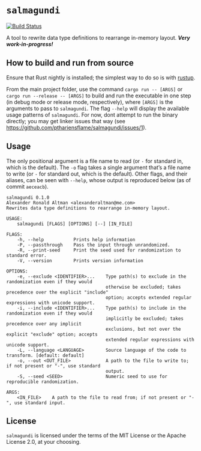 # `salmagundi`
[![Build Status](https://travis-ci.com/pthariensflame/salmagundi.svg?branch=master)](https://travis-ci.com/pthariensflame/salmagundi)

A tool to rewrite data type definitions to rearrange in-memory layout.
***Very work-in-progress!***

## How to build and run from source

Ensure that Rust nightly is installed; the simplest way to do so is
with [rustup](https://rustup.rs).

From the main project folder, use the command `cargo run -- [ARGS]` or `cargo run --release -- [ARGS]` to
build and run the executable in one step (in debug mode or release mode, respectively), where `[ARGS]` is the
arguments to pass to `salmagundi`.  The flag `--help` will display the
available usage patterns of `salmagundi`.  For now, dont attempt to run the binary directly; you may get linker issues that way (see https://github.com/pthariensflame/salmagundi/issues/1).

## Usage

The only positional argument is a file name to read (or `-` for standard in, which is the default). The `-o` flag takes a single argument that’s a file name to write (or `-` for standard out, which is the default). Other flags, and their aliases, can be seen with `--help`, whose output is reproduced below (as of commit `aeceacb`).

```
salmagundi 0.1.0
Alexander Ronald Altman <alexanderaltman@me.com>
Rewrites data type definitions to rearrange in-memory layout.

USAGE:
    salmagundi [FLAGS] [OPTIONS] [--] [IN_FILE]

FLAGS:
    -h, --help           Prints help information
    -P, --passthrough    Pass the input through unrandomized.
    -R, --print-seed     Print the seed used for randomization to standard error.
    -V, --version        Prints version information

OPTIONS:
    -e, --exclude <IDENTIFIER>...    Type path(s) to exclude in the randomization even if they would
                                     otherwise be excluded; takes precedence over the explicit "include"
                                     option; accepts extended regular expressions with unicode support.
    -i, --include <IDENTIFIER>...    Type path(s) to include in the randomization even if they would
                                     implicitly be excluded; takes precedence over any implicit
                                     exclusions, but not over the explicit "exclude" option; accepts
                                     extended regular expressions with unicode support.
    -L, --language <LANGUAGE>        Source language of the code to transform. [default: default]
    -o, --out <OUT_FILE>             A path to the file to write to; if not present or "-", use standard
                                     output.
    -S, --seed <SEED>                Numeric seed to use for reproducible randomization.

ARGS:
    <IN_FILE>    A path to the file to read from; if not present or "-", use standard input.
```

## License

`salmagundi` is licensed under the terms of the MIT License or the Apache License 2.0, at your choosing.
